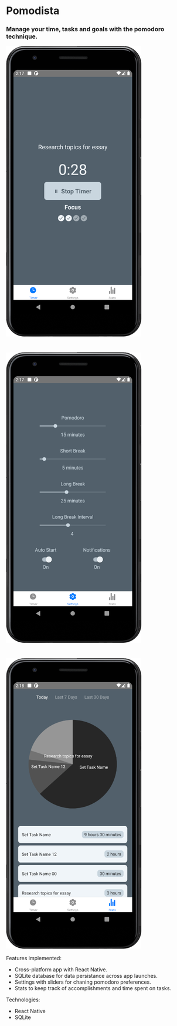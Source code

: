 # Pomodista

### Manage your time, tasks and goals with the pomodoro technique.

![alt text](https://github.com/emanuelturis/pomodista/blob/main/screenshots/timer.png?raw=true)
#
![alt text](https://github.com/emanuelturis/pomodista/blob/main/screenshots/settings.png?raw=true)
#
![alt text](https://github.com/emanuelturis/pomodista/blob/main/screenshots/stats.png?raw=true)

Features implemented:
* Cross-platform app with React Native.
* SQLite database for data persistance across app launches.
* Settings with sliders for chaning pomodoro preferences.
* Stats to keep track of accomplishments and time spent on tasks.

Technologies:
* React Native
* SQLite
